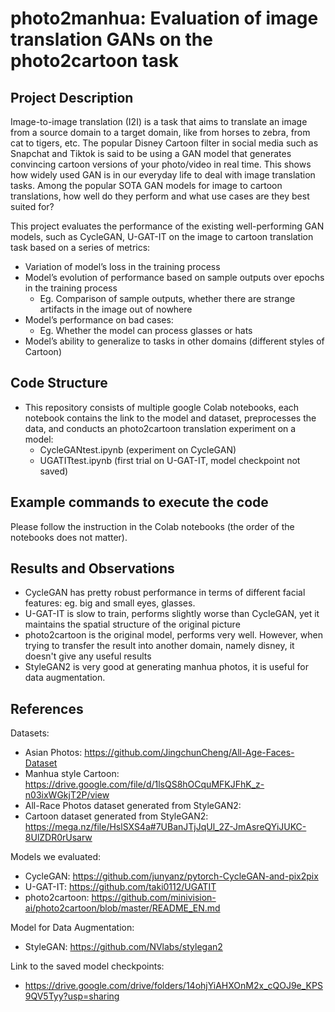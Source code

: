 # photo2manhua: Evaluation of image translation GANs on the photo2cartoon task


## Project Description
Image-to-image translation (I2I) is a task that aims to translate an image from a source domain to a target domain, like from horses to zebra, from cat to tigers, etc. The popular Disney Cartoon filter in social media such as Snapchat and Tiktok is said to be using a GAN model that generates convincing cartoon versions of your photo/video in real time. This shows how widely used GAN is in our everyday life to deal with image translation tasks. Among the popular SOTA GAN models for image to cartoon translations, how well do they perform and what use cases are they best suited for?

This project evaluates the performance of the existing well-performing GAN models, such as CycleGAN, U-GAT-IT on the image to cartoon translation task based on a series of metrics:
* Variation of model’s loss in the training process
* Model’s evolution of performance based on sample outputs over epochs in the training process
  * Eg. Comparison of sample outputs, whether there are strange artifacts in the image out of nowhere
* Model’s performance on bad cases: 
  * Eg. Whether the model can process glasses or hats
* Model’s ability to generalize to tasks in other domains (different styles of Cartoon)

## Code Structure
* This repository consists of multiple google Colab notebooks, each notebook contains the link to the model and dataset, preprocesses the data, and conducts an photo2cartoon translation experiment on a model:
  * CycleGANtest.ipynb (experiment on CycleGAN)
  * UGATITtest.ipynb (first trial on U-GAT-IT, model checkpoint not saved)

## Example commands to execute the code 
Please follow the instruction in the Colab notebooks (the order of the notebooks does not matter).

## Results and Observations 
* CycleGAN has pretty robust performance in terms of different facial features: eg. big and small eyes, glasses. 
* U-GAT-IT is slow to train, performs slightly worse than CycleGAN, yet it maintains the spatial structure of the original picture
* photo2cartoon is the original model, performs very well. However, when trying to transfer the result into another domain, namely disney, it doesn't give any useful results
* StyleGAN2 is very good at generating manhua photos, it is useful for data augmentation. 


## References
Datasets: 
* Asian Photos: https://github.com/JingchunCheng/All-Age-Faces-Dataset
* Manhua style Cartoon: https://drive.google.com/file/d/1lsQS8hOCquMFKJFhK_z-n03ixWGkjT2P/view
* All-Race Photos dataset generated from StyleGAN2: 
* Cartoon dataset generated from StyleGAN2: https://mega.nz/file/HslSXS4a#7UBanJTjJqUl_2Z-JmAsreQYiJUKC-8UlZDR0rUsarw

Models we evaluated:
* CycleGAN: https://github.com/junyanz/pytorch-CycleGAN-and-pix2pix
* U-GAT-IT: https://github.com/taki0112/UGATIT
* photo2cartoon: https://github.com/minivision-ai/photo2cartoon/blob/master/README_EN.md

Model for Data Augmentation:
* StyleGAN: https://github.com/NVlabs/stylegan2


Link to the saved model checkpoints:
* https://drive.google.com/drive/folders/14ohjYiAHXOnM2x_cQOJ9e_KPS9QV5Tyy?usp=sharing

